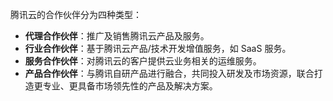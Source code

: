 


腾讯云的合作伙伴分为四种类型：

- **代理合作伙伴**：推广及销售腾讯云产品及服务。
- **行业合作伙伴**：基于腾讯云产品/技术开发增值服务，如 SaaS 服务。
- **服务合作伙伴**：对腾讯云的客户提供云业务相关的运维服务。
- **产品合作伙伴**：与腾讯自研产品进行融合，共同投入研发及市场资源，联合打造更专业、更具备市场领先性的产品及解决方案。

